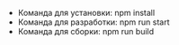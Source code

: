 - Команда для установки: npm install
- Команда для разработки: npm run start
- Команда для сборки: npm run build